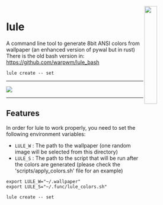 

<img align="right" width="26%" src="./resources/LOGO.png">

lule
===

A command line tool to generate 8bit ANSI colors from wallpaper (an enhanced version of pywal but in rust)
There is the old bash version in: https://github.com/warpwm/lule_bash

```
lule create -- set
```
<hr>

![](./resources/a_gif.gif)

<hr>

## Features

In order for lule to work properly, you need to set the following environment variables:
- `LULE_W` : The path to the wallpaper (one random image will be selected from this directory)
- `LULE_S` : The path to the script that will be run after the colors are generated
(please check the 'scripts/apply_colors.sh' file for an example)

```
export LULE_W="~/.wallpaper"
export LULE_S="~/.func/lule_colors.sh"

lule create -- set
```